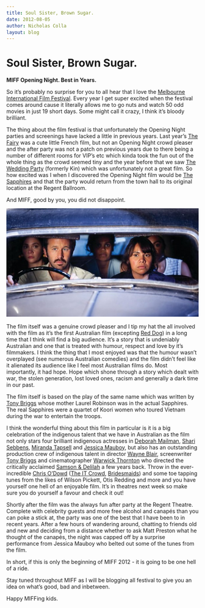 ```yaml
---
title: Soul Sister, Brown Sugar.
date: 2012-08-05
author: Nicholas Colla
layout: blog
---
```

# Soul Sister, Brown Sugar.

**MIFF Opening Night. Best in Years.**

So it’s probably no surprise for you to all hear that I love the [Melbourne International Film Festival](http://miff.com.au/). Every year I get super excited when the festival comes around cause it literally allows me to go nuts and watch 50 odd movies in just 19 short days. Some might call it crazy, I think it’s bloody brilliant.

The thing about the film festival is that unfortunately the Opening Night parties and screenings have lacked a little in previous years. Last year’s [The Fairy](./../2011/07/26/the-fairy/) was a cute little French film, but not an Opening Night crowd pleaser and the after party was not a patch on previous years due to there being a number of different rooms for VIP’s etc which kinda took the fun out of the whole thing as the crowd seemed tiny and the year before that we saw [The Wedding Party](http://www.imdb.com/title/tt1465496/) (formerly Kin) which was unfortunately not a great film. So how excited was I when I discovered the Opening Night film would be [The Sapphires](http://www.imdb.com/title/tt1673697/) and that the party would return from the town hall to its original location at the Regent Ballroom.

And MIFF, good by you, you did not disappoint.

![](/static/blog/08-the-sapphires-02-590x332.jpg "the-sapphires-02")

The film itself was a genuine crowd pleaser and I tip my hat the all involved with the film as it’s the first Australian film (excepting [Red Dog](http://www.imdb.com/title/tt0803061/)) in a long time that I think will find a big audience. It’s a story that is undeniably Australian and one that is treated with humour, respect and love by it’s filmmakers. I think the thing that I most enjoyed was that the humour wasn’t overplayed (see numerous Australian comedies) and the film didn’t feel like it alienated its audience like I feel most Australian films do. Most importantly, it had hope. Hope which shone through a story which dealt with war, the stolen generation, lost loved ones, racism and generally a dark time in our past.

The film itself is based on the play of the same name which was written by [Tony Briggs](http://www.imdb.com/name/nm0109092/) whose mother Laurel Robinson was in the actual Sapphires. The real Sapphires were a quartet of Koori women who toured Vietnam during the war to entertain the troops.

I think the wonderful thing about this film in particular is it is a big celebration of the indigenous talent that we have in Australian as the film not only stars four brilliant indigenous actresses in [Deborah Mailman](http://www.imdb.com/name/nm0537648/), [Shari Sebbens](http://www.imdb.com/name/nm3996908/), [Miranda Tapsell](http://www.imdb.com/name/nm3872555/) and [Jessica Mauboy](http://www.imdb.com/name/nm2371735/), but also has an outstanding production crew of indigenous talent in director [Wayne Blair](http://www.imdb.com/name/nm0992370/), screenwriter [Tony Briggs](http://www.imdb.com/name/nm0109092/) and cinematographer [Warwick Thornton](http://www.imdb.com/name/nm0861610/) who directed the critically acclaimed [Samson & Delilah](http://www.imdb.com/title/tt1340123/) a few years back. Throw in the ever-incredible [Chris O’Dowd](http://www.imdb.com/name/nm1483369/) ([The IT Crowd](http://www.imdb.com/title/tt0487831/), [Bridesmaids](http://www.imdb.com/title/tt1478338/)) and some toe tapping tunes from the likes of Wilson Pickett, Otis Redding and more and you have yourself one hell of an enjoyable film. It’s in theatres next week so make sure you do yourself a favour and check it out!

Shortly after the film was the always fun after party at the Regent Theatre. Complete with celebrity guests and more free alcohol and canapés than you can poke a stick at, the party was one of the best that I have been to in recent years. After a few hours of wandering around, chatting to friends old and new and deciding from a distance whether to ask Matt Preston what he thought of the canapés, the night was capped off by a surprise performance from Jessica Mauboy who belted out some of the tunes from the film.

In short, if this is only the beginning of MIFF 2012 - it is going to be one hell of a ride.

Stay tuned throughout MIFF as I will be blogging all festival to give you an idea on what’s good, bad and inbetween.

Happy MIFFing kids.